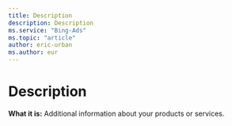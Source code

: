 ```yaml
---
title: Description
description: Description
ms.service: "Bing-Ads"
ms.topic: "article"
author: eric-urban
ms.author: eur
---
```


# Description

**What it is:**  Additional information about your products or services.


